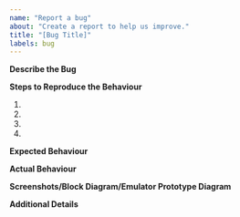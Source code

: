 ```yaml
---
name: "Report a bug"
about: "Create a report to help us improve."
title: "[Bug Title]"
labels: bug
---
```


<!-- Have you talked to any of the Moderators or Project Admin before creating this issue? If not, just have a quick discussion and then once approved, create this issue. -->

**Describe the Bug**

<!-- A clear and concise description of what the bug is. -->

**Steps to Reproduce the Behaviour**

1. 
2. 
3. 
4. 

**Expected Behaviour**

<!-- A clear and concise description of what you expected to happen. -->

**Actual Behaviour**

<!-- A clear and concise description of how the code performed w.r.t expectations. -->

**Screenshots/Block Diagram/Emulator Prototype Diagram**

<!-- If applicable, add screenshots to help explain your problem. -->

**Additional Details**

<!-- Write some additional details if you can, which might help to debug the issue quicker. -->
